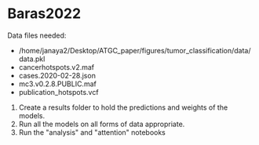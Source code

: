 # Baras2022
Data files needed:
- /home/janaya2/Desktop/ATGC_paper/figures/tumor_classification/data/data.pkl
- cancerhotspots.v2.maf
- cases.2020-02-28.json
- mc3.v0.2.8.PUBLIC.maf
- publication_hotspots.vcf 


1. Create a results folder to hold the predictions and weights of the models.
2. Run all the models on all forms of data appropriate.
3. Run the "analysis" and "attention" notebooks 
